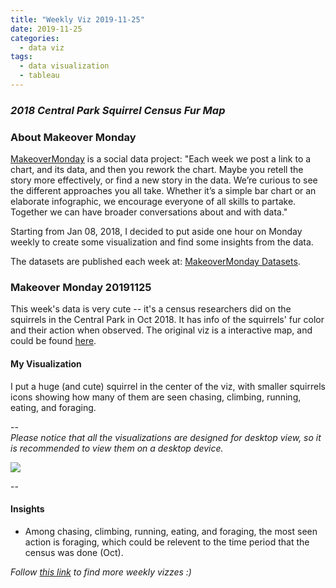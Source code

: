 ```yaml
---
title: "Weekly Viz 2019-11-25"
date: 2019-11-25
categories:
  - data viz
tags:
  - data visualization
  - tableau
---
```


### *2018 Central Park Squirrel Census Fur Map*


### About Makeover Monday

[MakeoverMonday](http://www.makeovermonday.co.uk/) is a social data project:
"Each week we post a link to a chart, and its data, and then you rework the chart.
Maybe you retell the story more effectively, or find a new story in the data.
We’re curious to see the different approaches you all take. Whether it’s a simple bar chart or an elaborate infographic, we encourage everyone of all skills to partake.
Together we can have broader conversations about and with data."

Starting from Jan 08, 2018, I decided to put aside one hour on Monday weekly to create some visualization and find some insights from the data.

The datasets are published each week at: [MakeoverMonday Datasets](http://www.makeovermonday.co.uk/data/).

### Makeover Monday 20191125

This week's data is very cute -- it's a census researchers did on the squirrels in the Central Park in Oct 2018. It has info of the squirrels' fur color and their action when observed. The original viz is a interactive map, and could be found [here](https://data.cityofnewyork.us/Environment/2018-Squirrel-Census-Fur-Color-Map/fak5-wcft).   

#### My Visualization

I put a huge (and cute) squirrel in the center of the viz, with smaller squirrels icons showing how many of them are seen chasing, climbing, running, eating, and foraging.  

--  
*Please notice that all the visualizations are designed for desktop view, so it is recommended to view them on a desktop device.*  

<div class='tableauPlaceholder' id='viz1575352669237' style='position: relative'>
<noscript><a href='#'>
  <img alt=' ' src='https:&#47;&#47;public.tableau.com&#47;static&#47;images&#47;Ma&#47;MakeOverMonday20191125&#47;SquirrelCensus&#47;1_rss.png' style='border: none' />
</a></noscript>
<object class='tableauViz'  style='display:none;'>
  <param name='host_url' value='https%3A%2F%2Fpublic.tableau.com%2F' />
  <param name='embed_code_version' value='3' />
  <param name='site_root' value='' />
  <param name='name' value='MakeOverMonday20191125&#47;SquirrelCensus' />
  <param name='tabs' value='no' />
  <param name='toolbar' value='yes' />
  <param name='static_image' value='https:&#47;&#47;public.tableau.com&#47;static&#47;images&#47;Ma&#47;MakeOverMonday20191125&#47;SquirrelCensus&#47;1.png' />
  <param name='animate_transition' value='yes' />
  <param name='display_static_image' value='yes' />
  <param name='display_spinner' value='yes' />
  <param name='display_overlay' value='yes' />
  <param name='display_count' value='yes' />
</object></div>             
<script type='text/javascript'>             
  var divElement = document.getElementById('viz1575352669237');             
  var vizElement = divElement.getElementsByTagName('object')[0];           
  if ( divElement.offsetWidth > 800 ) { vizElement.style.width='800px';vizElement.style.height='827px';} else if ( divElement.offsetWidth > 500 ) { vizElement.style.width='800px';vizElement.style.height='827px';} else { vizElement.style.width='100%';vizElement.style.height='1927px';}          
  var scriptElement = document.createElement('script');           
  scriptElement.src = 'https://public.tableau.com/javascripts/api/viz_v1.js';      
  vizElement.parentNode.insertBefore(scriptElement, vizElement);              
</script>
  
--  

#### Insights
* Among chasing, climbing, running, eating, and foraging, the most seen action is foraging, which could be relevent to the time period that the census was done (Oct).   


*Follow [this link](https://yudong-94.github.io/personal-website/project/MakeOverMonday2019/) to find more weekly vizzes :)*